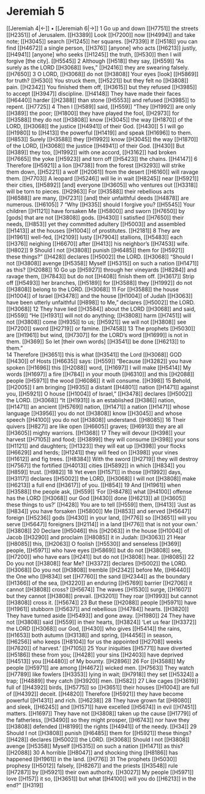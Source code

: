 # Jeremiah 5
[[Jeremiah 4|←]] • [[Jeremiah 6|→]]
1 Go up and down [[H7751]] the streets [[H2351]] of Jerusalem. [[H3389]] Look [[H7200]] now [[H4994]] and take note; [[H3045]] search [[H1245]] her squares. [[H7339]] If [[H518]] you can find [[H4672]] a single person, [[H376]] [anyone] who acts [[H6213]] justly, [[H4941]] [anyone] who seeks [[H1245]] the truth, [[H530]] then I will forgive [the city]. [[H5545]] 
2 Although [[H518]] they say, [[H559]] “As surely as the LORD [[H3068]] lives,” [[H2416]] they are swearing falsely. [[H7650]] 
3 O LORD, [[H3068]] do not [[H3808]] Your eyes [look] [[H5869]] for truth? [[H530]] You struck them, [[H5221]] but they felt no [[H3808]] pain. [[H2342]] You finished them off, [[H3615]] but they refused [[H3985]] to accept [[H3947]] discipline. [[H4148]] They have made their faces [[H6440]] harder [[H2388]] than stone [[H5553]] and refused [[H3985]] to repent. [[H7725]] 
4 Then I [[H589]] said, [[H559]] “They [[H1992]] are only [[H389]] the poor; [[H1800]] they have played the fool, [[H2973]] for [[H3588]] they do not [[H3808]] know [[H3045]] the way [[H1870]] of the LORD, [[H3068]] the justice [[H4941]] of their God. [[H430]] 
5 I will go [[H1980]] to [[H413]] the powerful [[H1419]] and speak [[H1696]] to them. [[H853]] Surely [[H3588]] they [[H1992]] know [[H3045]] the way [[H1870]] of the LORD, [[H3068]] the justice [[H4941]] of their God. [[H430]] But [[H389]] they too, [[H1992]] with one accord, [[H3162]] had broken [[H7665]] the yoke [[H5923]] and torn off [[H5423]] the chains. [[H4147]] 
6 Therefore [[H5921]] a lion [[H738]] from the forest [[H3293]] will strike them down, [[H5221]] a wolf [[H2061]] from the desert [[H6160]] will ravage them. [[H7703]] A leopard [[H5246]] will lie in wait [[H8245]] near [[H5921]] their cities, [[H5892]] [and] everyone [[H3605]] who ventures out [[H3318]] will be torn to pieces. [[H2963]] For [[H3588]] their rebellious acts [[H6588]] are many, [[H7231]] [and] their unfaithful deeds [[H4878]] are numerous. [[H6105]] 
7 “Why [[H335]] should I forgive you? [[H5545]] Your children [[H1121]] have forsaken Me [[H5800]] and sworn [[H7650]] by [gods] that are not [[H3808]] gods. [[H430]] I satisfied [[H7650]] their needs, [[H853]] yet they committed adultery [[H5003]] and assembled [[H1413]] at the houses [[H1004]] of prostitutes. [[H2181]] 
8 They are [[H1961]] well-fed, [[H2109]] lusty [[H7904]] stallions, [[H5483]] each [[H376]] neighing [[H6670]] after [[H413]] his neighbor’s [[H7453]] wife. [[H802]] 
9 Should I not [[H3808]] punish [[H6485]] them for [[H5921]] these things?” [[H428]] declares [[H5002]] the LORD. [[H3068]] “Should I not [[H3808]] avenge [[H5358]] Myself [[H5315]] on such a nation [[H1471]] as this? [[H2088]] 
10 Go up [[H5927]] through her vineyards [[H8284]] and ravage them, [[H7843]] but do not [[H408]] finish them off. [[H3617]] Strip off [[H5493]] her branches, [[H5189]] for [[H3588]] they [[H1992]] do not [[H3808]] belong to the LORD. [[H3068]] 
11 For [[H3588]] the house [[H1004]] of Israel [[H3478]] and the house [[H1004]] of Judah [[H3063]] have been utterly unfaithful [[H898]] to Me,”  declares [[H5002]] the LORD. [[H3068]] 
12 They have lied [[H3584]] about the LORD [[H3068]] and said, [[H559]] “He [[H1931]] will not do anything; [[H3808]] harm [[H7451]] will not [[H3808]] come [[H935]] to us; [[H5921]] we will not [[H3808]] see [[H7200]] sword [[H2719]] or famine. [[H7458]] 
13 The prophets [[H5030]] are [[H1961]] but wind, [[H7307]] for the LORD’s word [[H1699]] is not in them. [[H369]] So let [their own words] [[H3541]] be done [[H6213]] to  them.”  
14 Therefore [[H3651]] this is what [[H3541]] the Lord [[H3068]] GOD [[H430]] of Hosts [[H6635]] says: [[H559]] “Because [[H3282]] you have spoken [[H1696]] this [[H2088]] word, [[H1697]] I will make [[H5414]] My words [[H1697]] a fire [[H784]] in your mouth [[H6310]] and this [[H2088]] people [[H5971]] the wood [[H6086]] it will consume. [[H398]] 
15 Behold, [[H2005]] I am bringing [[H935]] a distant [[H4801]] nation [[H1471]] against you, [[H5921]] O house [[H1004]] of Israel,” [[H3478]] declares [[H5002]] the LORD. [[H3068]] “It [[H1931]] is an established [[H386]] nation, [[H1471]] an ancient [[H5769]] nation, [[H1471]] a nation [[H1471]] whose language [[H3956]] you do not [[H3808]] know [[H3045]] and whose speech [[H4100]] you do not [[H3808]] understand. [[H8085]] 
16 Their quivers [[H827]] are like open [[H6605]] graves; [[H6913]] they are all [[H3605]] mighty warriors. [[H1368]] 
17 They will devour [[H398]] your harvest [[H7105]] and food; [[H3899]] they will consume [[H398]] your sons [[H1121]] and daughters; [[H1323]] they will eat up [[H398]] your flocks [[H6629]] and herds; [[H1241]] they will feed on [[H398]] your vines [[H1612]] and fig trees. [[H8384]] With the sword [[H2719]] they will destroy [[H7567]] the fortified [[H4013]] cities [[H5892]] in which [[H834]] you [[H859]] trust. [[H982]] 
18 Yet even [[H1571]] in those [[H1992]] days, [[H3117]] declares [[H5002]] the LORD, [[H3068]] I will not [[H3808]] make [[H6213]] a full end [[H3617]] of you. [[H854]] 
19 And [[H1961]] when [[H3588]] the people ask, [[H559]] ‘For [[H8478]] what [[H4100]] offense has the LORD [[H3068]] our God [[H430]] done [[H6213]] all [[H3605]] these things to us?’ [[H428]] You are to tell [[H559]] them, [[H413]] ‘Just as [[H834]] you have forsaken [[H5800]] Me [[H853]] and served [[H5647]] foreign [[H5236]] gods [[H430]] in your land, [[H776]] so [[H3651]] will you serve [[H5647]] foreigners [[H2114]] in a land [[H776]] that is not your own.’ [[H3808]] 
20 Declare [[H5046]] this [[H2063]] in the house [[H1004]] of Jacob [[H3290]] and proclaim [[H8085]] it in Judah: [[H3063]] 
21 Hear [[H8085]] this, [[H2063]] O foolish [[H5530]] and senseless [[H369]] people, [[H5971]] who have eyes [[H5869]] but do not [[H3808]] see, [[H7200]] who have ears [[H241]] but do not [[H3808]] hear. [[H8085]] 
22 Do you not [[H3808]] fear Me? [[H3372]] declares [[H5002]] the LORD. [[H3068]] Do you not [[H3808]] tremble [[H2342]] before Me, [[H6440]] the One who [[H834]] set [[H7760]] the sand [[H2344]] as the boundary [[H1366]] of the sea, [[H3220]] an enduring [[H5769]] barrier [[H2706]] it cannot [[H3808]] cross? [[H5674]] The waves [[H1530]] surge, [[H1607]] but they cannot [[H3808]] prevail. [[H3201]] They roar [[H1993]] but cannot [[H3808]] cross it. [[H5674]] 
23 But these [[H2088]] people [[H5971]] have [[H1961]] stubborn [[H5637]] and rebellious [[H4784]] hearts. [[H3820]] They have turned aside [[H5493]] and gone away. [[H1980]] 
24 They have not [[H3808]] said [[H559]] in their hearts, [[H3824]] ‘Let us fear [[H3372]] the LORD [[H3068]] our God, [[H430]] who gives [[H5414]] the rains, [[H1653]] both autumn [[H3138]] and spring, [[H4456]] in season, [[H6256]] who keeps [[H8104]] for us  the appointed [[H2708]] weeks [[H7620]] of harvest.’ [[H7105]] 
25 Your iniquities [[H5771]] have diverted [[H5186]] these from you; [[H428]] your sins [[H2403]] have deprived [[H4513]] you [[H4480]] of My bounty. [[H2896]] 
26 For [[H3588]] My people [[H5971]] are among [[H4672]] wicked men. [[H7563]] They watch [[H7789]] like fowlers [[H3353]] lying in wait; [[H7918]] they set [[H5324]] a trap; [[H4889]] they catch [[H3920]] men. [[H582]] 
27 Like cages [[H3619]] full of [[H4392]] birds, [[H5775]] so [[H3651]] their houses [[H1004]] are full of [[H4392]] deceit. [[H4820]] Therefore [[H5921]] they have become powerful [[H1431]] and rich. [[H6238]] 
28 They have grown fat [[H8080]] and sleek, [[H6245]] and [[H1571]] have excelled [[H5674]] in evil [[H7451]] matters. [[H1697]] They have not [[H3808]] taken up the cause [[H1779]] of the fatherless, [[H3490]] so they might prosper, [[H6743]] nor have they [[H3808]] defended [[H8199]] the rights [[H4941]] of the needy. [[H34]] 
29 Should I not [[H3808]] punish [[H6485]] them for [[H5921]] these things? [[H428]] declares [[H5002]] the LORD. [[H3068]] Should I not [[H3808]] avenge [[H5358]] Myself [[H5315]] on such a nation [[H1471]] as this? [[H2088]] 
30 A horrible [[H8047]] and shocking thing [[H8186]] has happened [[H1961]] in the land. [[H776]] 
31 The prophets [[H5030]] prophesy [[H5012]] falsely, [[H8267]] and the priests [[H3548]] rule [[H7287]] by [[H5921]] their own authority. [[H3027]] My people [[H5971]] love [[H157]] it so, [[H3651]] but what [[H4100]] will you do [[H6213]] in the end?” [[H319]] 
